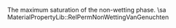 The maximum saturation of the non-wetting phase.
 \sa MaterialPropertyLib::RelPermNonWettingVanGenuchten
